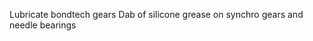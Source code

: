 


Lubricate bondtech gears
  Dab of silicone grease on synchro gears and needle bearings


<!--stackedit_data:
eyJoaXN0b3J5IjpbLTE5OTE0NTc1NV19
-->